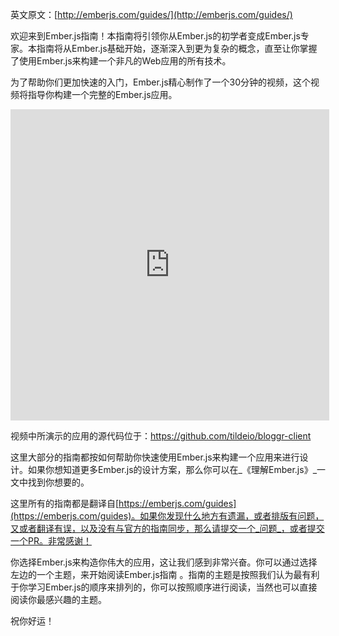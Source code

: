 英文原文：[http://emberjs.com/guides/](http://emberjs.com/guides/)

欢迎来到Ember.js指南！本指南将引领你从Ember.js的初学者变成Ember.js专家。本指南将从Ember.js基础开始，逐渐深入到更为复杂的概念，直至让你掌握了使用Ember.js来构建一个非凡的Web应用的所有技术。

为了帮助你们更加快速的入门，Ember.js精心制作了一个30分钟的视频，这个视频将指导你构建一个完整的Ember.js应用。

<iframe height=498 width=510 src="http://player.youku.com/embed/XNjQ5ODE4ODYw" frameborder=0 allowfullscreen></iframe>

视频中所演示的应用的源代码位于：<a href="https://github.com/tildeio/bloggr-client">https://github.com/tildeio/bloggr-client</a>

这里大部分的指南都按如何帮助你快速使用Ember.js来构建一个应用来进行设计。如果你想知道更多Ember.js的设计方案，那么你可以在_《理解Ember.js》_一文中找到你想要的。

这里所有的指南都是翻译自[https://emberjs.com/guides](https://emberjs.com/guides)。如果你发现什么地方有遗漏，或者排版有问题，又或者翻译有误，以及没有与官方的指南同步，那么请提交一个_问题_，或者提交一个PR。非常感谢！

你选择Ember.js来构造你伟大的应用，这让我们感到非常兴奋。你可以通过选择左边的一个主题，来开始阅读Ember.js指南
。指南的主题是按照我们认为最有利于你学习Ember.js的顺序来排列的，你可以按照顺序进行阅读，当然也可以直接阅读你最感兴趣的主题。

祝你好运！
